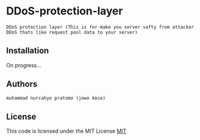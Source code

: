 # DDoS-protection-layer
```text
DDoS protection layer (This is for make you server safty from attacker DDoS thats like request pool data to your server)
```
## Installation

On progress...

## Authors
```html
muhammad nurcahyo pratomo (jowo kece)
```
## License
This code is licensed under the MIT License
[MIT](https://choosealicense.com/licenses/mit/)
